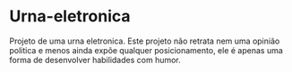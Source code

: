 # Urna-eletronica
Projeto de uma urna eletronica. Este projeto não retrata nem uma opinião politica e menos ainda expõe qualquer posicionamento, ele é apenas uma forma de desenvolver habilidades com humor.
